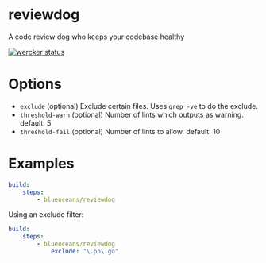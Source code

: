 # reviewdog
A code review dog who keeps your codebase healthy

[![wercker status](https://app.wercker.com/status/bykey/8a01c68eb445002007cab2fba4f2a12b/m/master "wercker status")](https://app.wercker.com/project/bykey/bykey/8a01c68eb445002007cab2fba4f2a12b)

# Options

- `exclude` (optional) Exclude certain files. Uses `grep -ve` to do the exclude.
- `threshold-warn` (optional) Number of lints which outputs as warning. default: 5
- `threshold-fail` (optional) Number of lints to allow. default: 10

# Examples

```yaml
build:
    steps:
        - blueoceans/reviewdog
```

Using an exclude filter:

```yaml
build:
    steps:
        - blueoceans/reviewdog
            exclude: "\.pb\.go"
```
